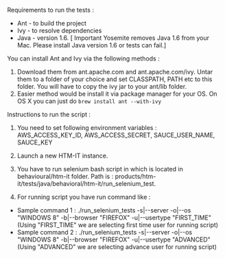 
Requirements to run the tests :
 - Ant - to build the project
 - Ivy - to resolve dependencies
 - Java - version 1.6. [ Important Yosemite removes Java 1.6 from your Mac. Please install Java version 1.6 or tests can fail.]

You can install Ant and Ivy via the following methods :
1) Download them from ant.apache.com and ant.apache.com/ivy. Untar them to a folder of your choice and set CLASSPATH, PATH etc to this folder. You will have
to copy the ivy jar to your ant/lib folder.
2) Easier method  would be install it via package manager for your OS. On OS X you can just do ```brew install ant --with-ivy```


Instructions to run the script :

1) You need to set following environment variables :
 AWS_ACCESS_KEY_ID, AWS_ACCESS_SECRET, SAUCE_USER_NAME, SAUCE_KEY

2) Launch a new HTM-IT instance.

3) You have to run selenium bash script in which is located in behavioural/htm-it folder.
 Path is : products/htm-it/tests/java/behavioral/htm-it/run_selenium_test.

4) For running script you have run command like :
- Sample command 1 : ./run_selenium_tests -s|--server <htm-it-server-url> -o|--os "WINDOWS 8" -b|--browser "FIREFOX" -u|--usertype "FIRST_TIME"
(Using "FIRST_TIME" we are selecting first time user for running script)
- Sample command 2 : ./run_selenium_tests -s|--server <htm-it-server-url> -o|--os "WINDOWS 8" -b|--browser "FIREFOX" -u|--usertype "ADVANCED"
(Using "ADVANCED" we are selecting advance user for running script)